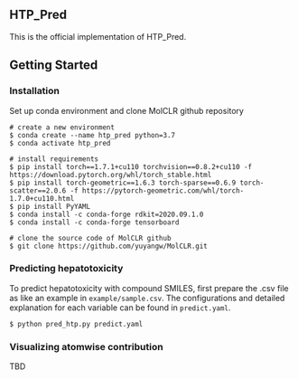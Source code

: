 ## HTP_Pred ##

This is the official implementation of HTP_Pred.

## Getting Started

### Installation

Set up conda environment and clone MolCLR github repository

```
# create a new environment
$ conda create --name htp_pred python=3.7
$ conda activate htp_pred

# install requirements
$ pip install torch==1.7.1+cu110 torchvision==0.8.2+cu110 -f https://download.pytorch.org/whl/torch_stable.html
$ pip install torch-geometric==1.6.3 torch-sparse==0.6.9 torch-scatter==2.0.6 -f https://pytorch-geometric.com/whl/torch-1.7.0+cu110.html
$ pip install PyYAML
$ conda install -c conda-forge rdkit=2020.09.1.0
$ conda install -c conda-forge tensorboard

# clone the source code of MolCLR github
$ git clone https://github.com/yuyangw/MolCLR.git
```

### Predicting hepatotoxicity

To predict hepatotoxicity with compound SMILES, first prepare the .csv file as like an example in `example/sample.csv`.
The configurations and detailed explanation for each variable can be found in `predict.yaml`.
```
$ python pred_htp.py predict.yaml
```

### Visualizing atomwise contribution

TBD